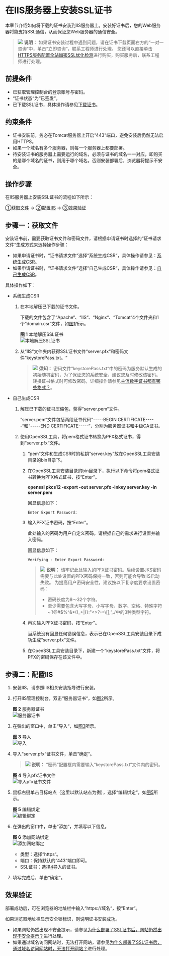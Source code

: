 # 在IIS服务器上安装SSL证书<a name="ZH-CN_TOPIC_0171809253"></a>

本章节介绍如何将下载的证书安装到IIS服务器上。安装好证书后，您的Web服务器将能支持SSL通信，从而保证您Web服务器的通信安全。

>![](public_sys-resources/icon-note.gif) **说明：** 
>如果证书安装过程中遇到问题，请在证书下载页面右方的“一对一咨询“中，单击“立即咨询“，联系工程师进行处理。
>您还可以直接单击[HTTPS服务配置全站加密SSL优化检测](https://market.huaweicloud.com/product/00301-120142-0--0)进行购买，购买服务后，联系工程师进行处理。

## 前提条件<a name="section171927174218"></a>

-   已获取管理控制台的登录账号与密码。
-   “证书状态“为“已签发“。
-   已下载SSL证书，具体操作请参见[下载证书](下载证书.md)。

## 约束条件<a name="section13500821131513"></a>

-   证书安装前，务必在Tomcat服务器上开启“443“端口，避免安装后仍然无法启用HTTPS。
-   如果一个域名有多个服务器，则每一个服务器上都要部署。
-   待安装证书的服务器上需要运行的域名，必须与证书的域名一一对应，即购买的是哪个域名的证书，则用于哪个域名。否则安装部署后，浏览器将提示不安全。

## 操作步骤<a name="section6411655151013"></a>

在IIS服务器上安装SSL证书的流程如下所示：

[①获取文件](#section742217010229)  →  [②配置IIS](#section1673412172217)  →  [③效果验证](#section6185131765211)

## 步骤一：获取文件<a name="section742217010229"></a>

安装证书前，需要获取证书文件和密码文件，请根据申请证书时选择的“证书请求文件“生成方式来选择操作步骤：

-   如果申请证书时，“证书请求文件“选择“系统生成CSR“，具体操作请参见：[系统生成CSR](#li11421229112212)。
-   如果申请证书时，“证书请求文件“选择“自己生成CSR“，具体操作请参见：[自己生成CSR](#li84352942216)。

具体操作如下：

-   <a name="li11421229112212"></a>系统生成CSR
    1.  在本地解压已下载的证书文件。

        下载的文件包含了“Apache“、“IIS“、“Nginx“、“Tomcat“4个文件夹和1个“domain.csr“文件，如[图1](#zh-cn_topic_0171809250_zh-cn_topic_0110866190_fdd76c20249e24d95b7a52872f72f84fd)所示。

        **图 1**  本地解压SSL证书<a name="zh-cn_topic_0171809250_zh-cn_topic_0110866190_fdd76c20249e24d95b7a52872f72f84fd"></a>  
        ![](figures/本地解压SSL证书.png "本地解压SSL证书")

    2.  从“IIS“文件夹内获得SSL证书文件“server.pfx“和密码文件“keystorePass.txt。“

        >![](public_sys-resources/icon-notice.gif) **须知：** 
        >密码文件“keystorePass.txt“中的密码为服务默认生成的初始随机密码，为了保证您的系统安全，建议您及时修改该密码。转换证书格式时可修改密码，详细操作请参见[主流数字证书都有哪些格式？](https://support.huaweicloud.com/scm_faq/scm_01_0054.html)。


-   <a name="li84352942216"></a>自己生成CSR
    1.  解压已下载的证书压缩包，获得“server.pem“文件。

        “server.pem“文件包括两段证书代码“-----BEGIN CERTIFICATE-----“和“-----END CERTIFICATE-----“，分别为服务器证书和中级CA证书。

    2.  使用OpenSSL工具，将pem格式证书转换为PFX格式证书，得到“server.pfx“文件。
        1.  “pem“文件和生成CSR时的私钥“server.key“放在OpenSSL工具安装目录的bin目录下。
        2.  在OpenSSL工具安装目录的bin目录下，执行以下命令将pem格式证书转换为PFX格式证书，按“Enter”。

            **openssl pkcs12 -export -out server.pfx -inkey server.key -in server.pem**

            回显信息如下：

            ```
            Enter Export Password:
            ```

        3.  输入PFX证书密码，按“Enter”。

            此处输入的密码为用户自定义密码，请根据自己的需求进行设置并输入密码。

            回显信息如下：

            ```
            Verifying - Enter Export Password:
            ```

            >![](public_sys-resources/icon-note.gif) **说明：** 
            >请牢记此处输入的PFX证书密码。后续设置JKS密码需要与此处设置的PFX密码保持一致，否则可能会导致IIS启动失败。
            >为提高用户密码安全性，建议按以下复杂度要求设置密码：
            >-   密码长度为8～32个字符。
            >-   至少需要包含大写字母、小写字母、数字、空格、特殊字符\~\`!@\#$%^&\*\(\)\_+|\{\}:"<\>?-=\\\[\];',./中的3种类型字符。

        4.  再次输入PFX证书密码，按“Enter”。

            当系统没有回显任何错误信息，表示已在OpenSSL工具安装目录下成功生成“server.pfx“文件。

        5.  在OpenSSL工具安装目录下，新建一个“keystorePass.txt“文件，将PFX的密码保存在该文件中。



## 步骤二：配置IIS<a name="section1673412172217"></a>

1.  安装IIS，请参照IIS相关安装指导进行安装。
2.  打开IIS管理控制台，双击“服务器证书“，如[图2](#zh-cn_topic_0110866162_fdb03405d173b4801bfd78cc32b0a8db5)所示。

    **图 2**  服务器证书<a name="zh-cn_topic_0110866162_fdb03405d173b4801bfd78cc32b0a8db5"></a>  
    ![](figures/服务器证书.png "服务器证书")

3.  在弹出的窗口中，单击“导入“，如[图3](#zh-cn_topic_0110866162_f5d03b60479e049b69fcee536081c097f)所示。

    **图 3**  导入<a name="zh-cn_topic_0110866162_f5d03b60479e049b69fcee536081c097f"></a>  
    ![](figures/导入.png "导入")

4.  <a name="zh-cn_topic_0110866162_l339c789af23b4684bb037fe01033bc6c"></a>导入“server.pfx“证书文件，单击“确定“。

    >![](public_sys-resources/icon-note.gif) **说明：** 
    >“密码“配置框内需要输入“keystorePass.txt“文件内的密码。

    **图 4**  导入pfx证书文件<a name="zh-cn_topic_0110866162_f124ab265d1a0449f898c1e9ef009adf0"></a>  
    ![](figures/导入pfx证书文件.png "导入pfx证书文件")

5.  鼠标右键单击目标站点（这里以默认站点为例），选择“编辑绑定“，如[图5](#zh-cn_topic_0110866162_fa67d82525d864c32a2e8629b1e51e9ae)所示。

    **图 5**  编辑绑定<a name="zh-cn_topic_0110866162_fa67d82525d864c32a2e8629b1e51e9ae"></a>  
    ![](figures/编辑绑定.png "编辑绑定")

6.  在弹出的窗口中，单击“添加“，并填写以下信息。

    **图 6**  添加网站绑定<a name="zh-cn_topic_0110866162_fa87fe74862bf4577beb6001afffd84bd"></a>  
    ![](figures/添加网站绑定.png "添加网站绑定")

    -   类型：选择“https“。
    -   端口：保持默认的“443“端口即可。
    -   SSL证书：选择[4](#zh-cn_topic_0110866162_l339c789af23b4684bb037fe01033bc6c)导入的证书。

7.  填写完成后，单击“确定“。

## 效果验证<a name="section6185131765211"></a>

部署成功后，可在浏览器的地址栏中输入“https://域名“，按“Enter“。

如果浏览器地址栏显示安全锁标识，则说明证书安装成功。

-   如果网站仍然出现不安全提示，请参见[为什么部署了SSL证书后，网站仍然出现不安全提示？](https://support.huaweicloud.com/scm_faq/scm_01_0098.html)进行处理。
-   如果通过域名访问网站时，无法打开网站，请参见[为什么部署了SSL证书后，通过域名访问网站时，无法打开网站？](https://support.huaweicloud.com/scm_faq/scm_01_0099.html)进行处理。

